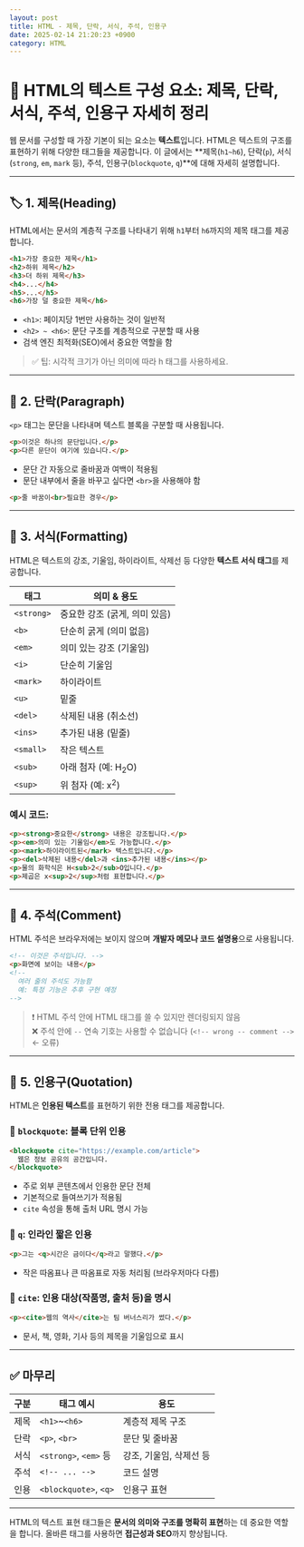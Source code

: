 ```yaml
---
layout: post
title: HTML - 제목, 단락, 서식, 주석, 인용구
date: 2025-02-14 21:20:23 +0900
category: HTML
---
```

# 📝 HTML의 텍스트 구성 요소: 제목, 단락, 서식, 주석, 인용구 자세히 정리

웹 문서를 구성할 때 가장 기본이 되는 요소는 **텍스트**입니다. HTML은 텍스트의 구조를 표현하기 위해 다양한 태그들을 제공합니다. 이 글에서는 **제목(`h1~h6`), 단락(`p`), 서식(`strong`, `em`, `mark` 등), 주석, 인용구(`blockquote`, `q`)**에 대해 자세히 설명합니다.

---

## 🏷️ 1. 제목(Heading)

HTML에서는 문서의 계층적 구조를 나타내기 위해 `h1`부터 `h6`까지의 제목 태그를 제공합니다.

```html
<h1>가장 중요한 제목</h1>
<h2>하위 제목</h2>
<h3>더 하위 제목</h3>
<h4>...</h4>
<h5>...</h5>
<h6>가장 덜 중요한 제목</h6>
```

- `<h1>`: 페이지당 1번만 사용하는 것이 일반적
- `<h2> ~ <h6>`: 문단 구조를 계층적으로 구분할 때 사용
- 검색 엔진 최적화(SEO)에서 중요한 역할을 함

> ✅ 팁: 시각적 크기가 아닌 의미에 따라 h 태그를 사용하세요.

---

## 📌 2. 단락(Paragraph)

`<p>` 태그는 문단을 나타내며 텍스트 블록을 구분할 때 사용됩니다.

```html
<p>이것은 하나의 문단입니다.</p>
<p>다른 문단이 여기에 있습니다.</p>
```

- 문단 간 자동으로 줄바꿈과 여백이 적용됨
- 문단 내부에서 줄을 바꾸고 싶다면 `<br>`을 사용해야 함

```html
<p>줄 바꿈이<br>필요한 경우</p>
```

---

## 🎨 3. 서식(Formatting)

HTML은 텍스트의 강조, 기울임, 하이라이트, 삭제선 등 다양한 **텍스트 서식 태그**를 제공합니다.

| 태그        | 의미 & 용도                         |
|-------------|--------------------------------------|
| `<strong>`  | 중요한 강조 (굵게, 의미 있음)        |
| `<b>`       | 단순히 굵게 (의미 없음)              |
| `<em>`      | 의미 있는 강조 (기울임)              |
| `<i>`       | 단순히 기울임                        |
| `<mark>`    | 하이라이트                          |
| `<u>`       | 밑줄                                |
| `<del>`     | 삭제된 내용 (취소선)                 |
| `<ins>`     | 추가된 내용 (밑줄)                   |
| `<small>`   | 작은 텍스트                         |
| `<sub>`     | 아래 첨자 (예: H<sub>2</sub>O)       |
| `<sup>`     | 위 첨자 (예: x<sup>2</sup>)          |

### 예시 코드:

```html
<p><strong>중요한</strong> 내용은 강조됩니다.</p>
<p><em>의미 있는 기울임</em>도 가능합니다.</p>
<p><mark>하이라이트된</mark> 텍스트입니다.</p>
<p><del>삭제된 내용</del>과 <ins>추가된 내용</ins></p>
<p>물의 화학식은 H<sub>2</sub>O입니다.</p>
<p>제곱은 x<sup>2</sup>처럼 표현합니다.</p>
```

---

## 💬 4. 주석(Comment)

HTML 주석은 브라우저에는 보이지 않으며 **개발자 메모나 코드 설명용**으로 사용됩니다.

```html
<!-- 이것은 주석입니다. -->
<p>화면에 보이는 내용</p>
<!--
  여러 줄의 주석도 가능함
  예: 특정 기능은 추후 구현 예정
-->
```

> ❗ HTML 주석 안에 HTML 태그를 쓸 수 있지만 렌더링되지 않음  
> ❌ 주석 안에 `--` 연속 기호는 사용할 수 없습니다 (`<!-- wrong -- comment -->` ← 오류)

---

## 🧾 5. 인용구(Quotation)

HTML은 **인용된 텍스트**를 표현하기 위한 전용 태그를 제공합니다.

### 📌 `blockquote`: 블록 단위 인용

```html
<blockquote cite="https://example.com/article">
  웹은 정보 공유의 공간입니다.
</blockquote>
```

- 주로 외부 콘텐츠에서 인용한 문단 전체
- 기본적으로 들여쓰기가 적용됨
- `cite` 속성을 통해 출처 URL 명시 가능

### 📌 `q`: 인라인 짧은 인용

```html
<p>그는 <q>시간은 금이다</q>라고 말했다.</p>
```

- 작은 따옴표나 큰 따옴표로 자동 처리됨 (브라우저마다 다름)

### 📌 `cite`: 인용 대상(작품명, 출처 등)을 명시

```html
<p><cite>웹의 역사</cite>는 팀 버너스리가 썼다.</p>
```

- 문서, 책, 영화, 기사 등의 제목을 기울임으로 표시

---

## ✅ 마무리

| 구분       | 태그 예시            | 용도 |
|------------|-----------------------|------|
| 제목       | `<h1>`~`<h6>`         | 계층적 제목 구조 |
| 단락       | `<p>`, `<br>`         | 문단 및 줄바꿈   |
| 서식       | `<strong>`, `<em>` 등 | 강조, 기울임, 삭제선 등 |
| 주석       | `<!-- ... -->`        | 코드 설명         |
| 인용       | `<blockquote>`, `<q>` | 인용구 표현       |

---

HTML의 텍스트 표현 태그들은 **문서의 의미와 구조를 명확히 표현**하는 데 중요한 역할을 합니다. 올바른 태그를 사용하면 **접근성과 SEO**까지 향상됩니다.